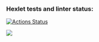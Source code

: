 ### Hexlet tests and linter status:
[![Actions Status](https://github.com/MUCT0P/js-starter-project-44/workflows/hexlet-check/badge.svg)](https://github.com/MUCT0P/js-starter-project-44/actions)


<a href="https://codeclimate.com/github/MUCT0P/js-starter-project-44/maintainability"><img src="https://api.codeclimate.com/v1/badges/789299fc940d3c54c936/maintainability" /></a>
